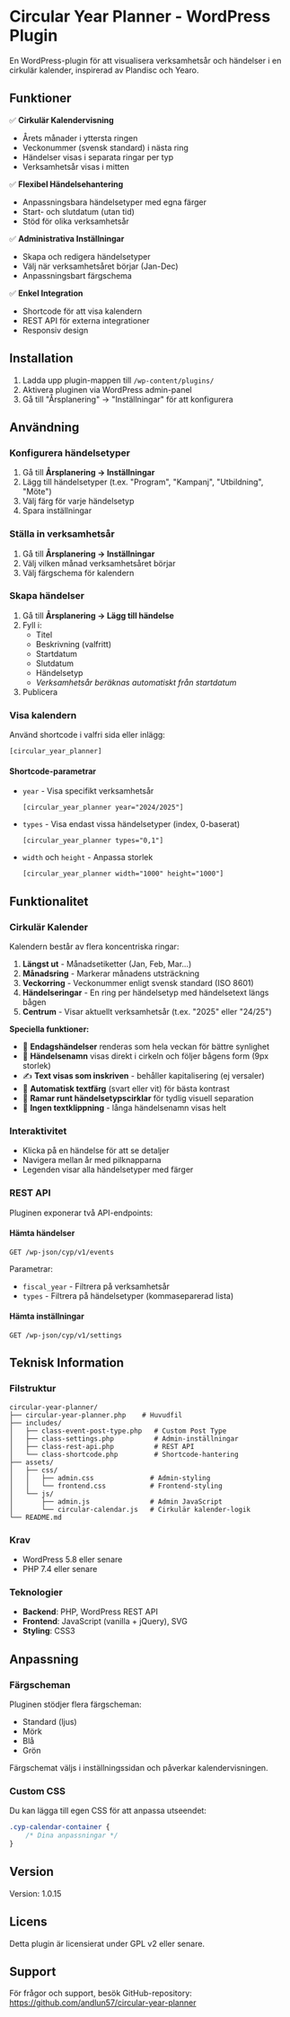 # Circular Year Planner - WordPress Plugin

En WordPress-plugin för att visualisera verksamhetsår och händelser i en cirkulär kalender, inspirerad av Plandisc och Yearo.

## Funktioner

✅ **Cirkulär Kalendervisning**
- Årets månader i yttersta ringen
- Veckonummer (svensk standard) i nästa ring
- Händelser visas i separata ringar per typ
- Verksamhetsår visas i mitten

✅ **Flexibel Händelsehantering**
- Anpassningsbara händelsetyper med egna färger
- Start- och slutdatum (utan tid)
- Stöd för olika verksamhetsår

✅ **Administrativa Inställningar**
- Skapa och redigera händelsetyper
- Välj när verksamhetsåret börjar (Jan-Dec)
- Anpassningsbart färgschema

✅ **Enkel Integration**
- Shortcode för att visa kalendern
- REST API för externa integrationer
- Responsiv design

## Installation

1. Ladda upp plugin-mappen till `/wp-content/plugins/`
2. Aktivera pluginen via WordPress admin-panel
3. Gå till "Årsplanering" → "Inställningar" för att konfigurera

## Användning

### Konfigurera händelsetyper

1. Gå till **Årsplanering → Inställningar**
2. Lägg till händelsetyper (t.ex. "Program", "Kampanj", "Utbildning", "Möte")
3. Välj färg för varje händelsetyp
4. Spara inställningar

### Ställa in verksamhetsår

1. Gå till **Årsplanering → Inställningar**
2. Välj vilken månad verksamhetsåret börjar
3. Välj färgschema för kalendern

### Skapa händelser

1. Gå till **Årsplanering → Lägg till händelse**
2. Fyll i:
   - Titel
   - Beskrivning (valfritt)
   - Startdatum
   - Slutdatum
   - Händelsetyp
   - *Verksamhetsår beräknas automatiskt från startdatum*
3. Publicera

### Visa kalendern

Använd shortcode i valfri sida eller inlägg:

```
[circular_year_planner]
```

#### Shortcode-parametrar

- `year` - Visa specifikt verksamhetsår
  ```
  [circular_year_planner year="2024/2025"]
  ```

- `types` - Visa endast vissa händelsetyper (index, 0-baserat)
  ```
  [circular_year_planner types="0,1"]
  ```

- `width` och `height` - Anpassa storlek
  ```
  [circular_year_planner width="1000" height="1000"]
  ```

## Funktionalitet

### Cirkulär Kalender

Kalendern består av flera koncentriska ringar:

1. **Längst ut** - Månadsetiketter (Jan, Feb, Mar...)
2. **Månadsring** - Markerar månadens utsträckning
3. **Veckorring** - Veckonummer enligt svensk standard (ISO 8601)
4. **Händelseringar** - En ring per händelsetyp med händelsetext längs bågen
5. **Centrum** - Visar aktuellt verksamhetsår (t.ex. "2025" eller "24/25")

**Speciella funktioner:**
- 📏 **Endagshändelser** renderas som hela veckan för bättre synlighet
- 📝 **Händelsenamn** visas direkt i cirkeln och följer bågens form (9px storlek)
- ✍️ **Text visas som inskriven** - behåller kapitalisering (ej versaler)
- 🎨 **Automatisk textfärg** (svart eller vit) för bästa kontrast
- 🔲 **Ramar runt händelsetypscirklar** för tydlig visuell separation
- 📏 **Ingen textklippning** - långa händelsenamn visas helt

### Interaktivitet

- Klicka på en händelse för att se detaljer
- Navigera mellan år med pilknapparna
- Legenden visar alla händelsetyper med färger

### REST API

Pluginen exponerar två API-endpoints:

#### Hämta händelser
```
GET /wp-json/cyp/v1/events
```

Parametrar:
- `fiscal_year` - Filtrera på verksamhetsår
- `types` - Filtrera på händelsetyper (kommaseparerad lista)

#### Hämta inställningar
```
GET /wp-json/cyp/v1/settings
```

## Teknisk Information

### Filstruktur

```
circular-year-planner/
├── circular-year-planner.php    # Huvudfil
├── includes/
│   ├── class-event-post-type.php   # Custom Post Type
│   ├── class-settings.php          # Admin-inställningar
│   ├── class-rest-api.php          # REST API
│   └── class-shortcode.php         # Shortcode-hantering
├── assets/
│   ├── css/
│   │   ├── admin.css              # Admin-styling
│   │   └── frontend.css           # Frontend-styling
│   └── js/
│       ├── admin.js               # Admin JavaScript
│       └── circular-calendar.js   # Cirkulär kalender-logik
└── README.md
```

### Krav

- WordPress 5.8 eller senare
- PHP 7.4 eller senare

### Teknologier

- **Backend**: PHP, WordPress REST API
- **Frontend**: JavaScript (vanilla + jQuery), SVG
- **Styling**: CSS3

## Anpassning

### Färgscheman

Pluginen stödjer flera färgscheman:
- Standard (ljus)
- Mörk
- Blå
- Grön

Färgschemat väljs i inställningssidan och påverkar kalendervisningen.

### Custom CSS

Du kan lägga till egen CSS för att anpassa utseendet:

```css
.cyp-calendar-container {
    /* Dina anpassningar */
}
```

## Version

Version: 1.0.15

## Licens

Detta plugin är licensierat under GPL v2 eller senare.

## Support

För frågor och support, besök GitHub-repository:
https://github.com/andlun57/circular-year-planner

